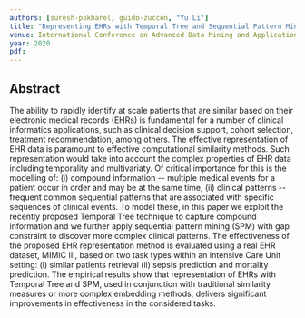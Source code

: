 ```yaml
---
authors: [suresh-pokharel, guido-zuccon, "Yu Li"]
title: "Representing EHRs with Temporal Tree and Sequential Pattern Mining for Similarity Computing"
venue: International Conference on Advanced Data Mining and Applications
year: 2020
pdf: 
---
```


## Abstract

The ability to rapidly identify at scale patients that are similar based on their electronic medical records (EHRs) is fundamental for a number of clinical informatics applications, such as clinical decision support, cohort selection, treatment recommendation, among others. 
The effective representation of EHR data is paramount to effective computational similarity methods. Such representation would take into account the complex properties of EHR data including temporality and multivariaty. Of critical importance for this is the modelling of: (i) compound information -- multiple medical events for a patient occur in order and may be at the same time, (ii) clinical patterns -- frequent common sequential patterns that are associated with specific sequences of clinical events. To model these, in this paper we exploit the recently proposed Temporal Tree technique to capture compound information and we further apply sequential pattern mining (SPM) with gap constraint to discover more complex clinical patterns. 
The effectiveness of the proposed EHR representation method is evaluated using a real EHR dataset, MIMIC III, based on two task types within an Intensive Care Unit setting: (i) similar patients retrieval (ii) sepsis prediction and mortality prediction. The empirical results show that representation of EHRs with Temporal Tree and SPM, used in conjunction with traditional similarity measures or more complex embedding methods, delivers significant improvements in effectiveness in the considered tasks.